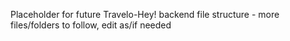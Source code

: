 Placeholder for future Travelo-Hey! backend file structure - more files/folders to follow, edit as/if needed
